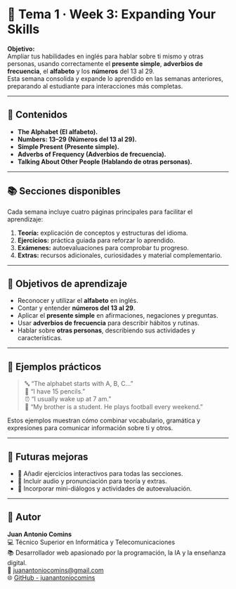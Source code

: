 # 📘 Tema 1 · Week 3: Expanding Your Skills

**Objetivo:**  
Ampliar tus habilidades en inglés para hablar sobre ti mismo y otras personas, usando correctamente el **presente simple**, **adverbios de frecuencia**, el **alfabeto** y los **números** del 13 al 29.  
Esta semana consolida y expande lo aprendido en las semanas anteriores, preparando al estudiante para interacciones más completas.

---

## 🧠 Contenidos

- **The Alphabet (El alfabeto).**  
- **Numbers: 13–29 (Números del 13 al 29).**  
- **Simple Present (Presente simple).**  
- **Adverbs of Frequency (Adverbios de frecuencia).**  
- **Talking About Other People (Hablando de otras personas).**

---

## 📚 Secciones disponibles

Cada semana incluye cuatro páginas principales para facilitar el aprendizaje:

1. **Teoría:** explicación de conceptos y estructuras del idioma.  
2. **Ejercicios:** práctica guiada para reforzar lo aprendido.  
3. **Exámenes:** autoevaluaciones para comprobar tu progreso.  
4. **Extras:** recursos adicionales, curiosidades y material complementario.

---

## 🎯 Objetivos de aprendizaje

- Reconocer y utilizar el **alfabeto** en inglés.  
- Contar y entender **números del 13 al 29**.  
- Aplicar el **presente simple** en afirmaciones, negaciones y preguntas.  
- Usar **adverbios de frecuencia** para describir hábitos y rutinas.  
- Hablar sobre **otras personas**, describiendo sus actividades y características.

---

## 💬 Ejemplos prácticos

> 🔤 “The alphabet starts with A, B, C…”  
> 🔢 “I have 15 pencils.”  
> ⏰ “I usually wake up at 7 am.”  
> 👥 “My brother is a student. He plays football every weekend.”

Estos ejemplos muestran cómo combinar vocabulario, gramática y expresiones para comunicar información sobre ti y otros.

---

## 🧭 Futuras mejoras

- 🔹 Añadir ejercicios interactivos para todas las secciones.  
- 🔹 Incluir audio y pronunciación para teoría y extras.  
- 🔹 Incorporar mini-diálogos y actividades de autoevaluación.  

---

## 👤 Autor

**Juan Antonio Comins**  
💻 Técnico Superior en Informática y Telecomunicaciones  
📚 Desarrollador web apasionado por la programación, la IA y la enseñanza digital.  
📧 [juanantoniocomins@gmail.com](mailto:juanantoniocomins@gmail.com)  
🌐 [GitHub - juanantoniocomins](https://github.com/juanantoniocomins)

